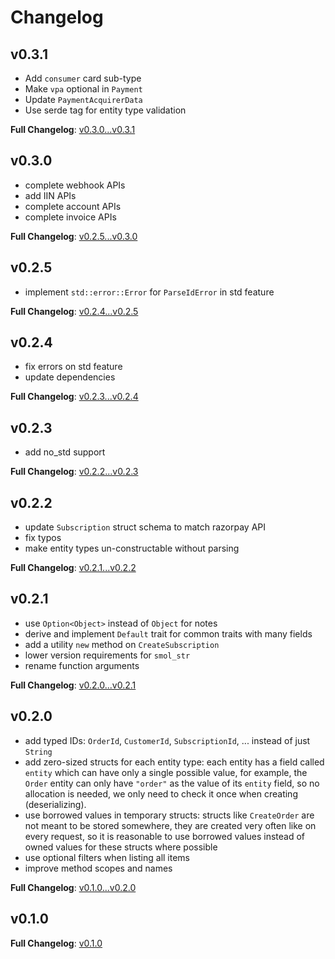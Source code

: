 # Changelog

## v0.3.1

- Add `consumer` card sub-type
- Make `vpa` optional in `Payment`
- Update `PaymentAcquirerData`
- Use serde tag for entity type validation

**Full Changelog**: [v0.3.0...v0.3.1](https://github.com/a-rustacean/rusty-razorpay/compare/v0.3.0...v0.3.1)

## v0.3.0

- complete webhook APIs
- add IIN APIs
- complete account APIs
- complete invoice APIs

**Full Changelog**: [v0.2.5...v0.3.0](https://github.com/a-rustacean/rusty-razorpay/compare/v0.2.5...v0.3.0)

## v0.2.5

- implement `std::error::Error` for `ParseIdError` in std feature

**Full Changelog**: [v0.2.4...v0.2.5](https://github.com/a-rustacean/rusty-razorpay/compare/v0.2.4...v0.2.5)

## v0.2.4

- fix errors on std feature
- update dependencies

**Full Changelog**: [v0.2.3...v0.2.4](https://github.com/a-rustacean/rusty-razorpay/compare/v0.2.3...v0.2.4)

## v0.2.3

- add no_std support

**Full Changelog**: [v0.2.2...v0.2.3](https://github.com/a-rustacean/rusty-razorpay/compare/v0.2.2...v0.2.3)

## v0.2.2

- update `Subscription` struct schema to match razorpay API
- fix typos
- make entity types un-constructable without parsing

**Full Changelog**: [v0.2.1...v0.2.2](https://github.com/a-rustacean/rusty-razorpay/compare/v0.2.1...v0.2.2)

## v0.2.1

- use `Option<Object>` instead of `Object` for notes
- derive and implement `Default` trait for common traits with many fields
- add a utility `new` method on `CreateSubscription`
- lower version requirements for `smol_str`
- rename function arguments

**Full Changelog**: [v0.2.0...v0.2.1](https://github.com/a-rustacean/rusty-razorpay/compare/v0.2.0...v0.2.1)

## v0.2.0

- add typed IDs:
  `OrderId`, `CustomerId`, `SubscriptionId`, ... instead of just `String`
- add zero-sized structs for each entity type: each entity has a field called `entity` which can have only a single possible value, for example, the `Order` entity can only have `"order"` as the value of its `entity` field, so no allocation is needed, we only need to check it once when creating (deserializing).
- use borrowed values in temporary structs:
  structs like `CreateOrder` are not meant to be stored somewhere, they are created very often like on every request, so it is reasonable to use borrowed values instead of owned values for these structs where possible
- use optional filters when listing all items
- improve method scopes and names

**Full Changelog**: [v0.1.0...v0.2.0](https://github.com/a-rustacean/rusty-razorpay/compare/v0.1.0...v0.2.0)

## v0.1.0

**Full Changelog**: [v0.1.0](https://github.com/a-rustacean/rusty-razorpay/commits/v0.1.0)
